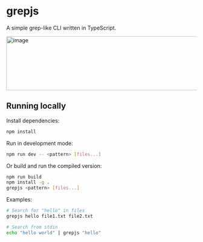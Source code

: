 # grepjs

A simple grep-like CLI written in TypeScript.

<img width="623" height="143" alt="image" src="https://github.com/user-attachments/assets/ac23f3d0-c1d9-41ba-8d6e-7c16760e8f8d" />

## Running locally

Install dependencies:

```bash
npm install
```

Run in development mode:

```bash
npm run dev -- <pattern> [files...]
```

Or build and run the compiled version:

```bash
npm run build
npm install -g .
grepjs <pattern> [files...]
```

Examples:

```bash
# Search for "hello" in files
grepjs hello file1.txt file2.txt

# Search from stdin
echo "hello world" | grepjs "hello"
```
